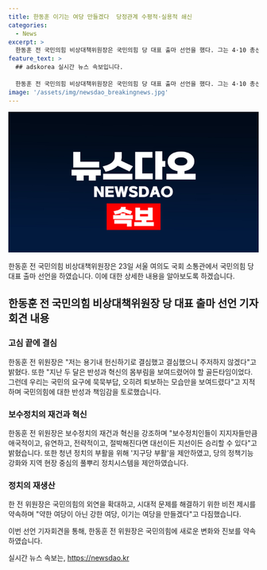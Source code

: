 ```yaml
---
title: 한동훈 이기는 여당 만들겠다  당정관계 수평적·실용적 쇄신
categories:
  - News
excerpt: >
  한동훈 전 국민의힘 비상대책위원장은 국민의힘 당 대표 출마 선언을 했다. 그는 4·10 총선 참패에 대한 반성과 혁신을 강조하며 당 대표 출마를 선언했다. 보수정치의 재건과 혁신 방향, 지구당 부활 제안, 정책기능 강화 등을 언급하며 당의 외연 확대와 시대적 문제 해결을 약속했다. 그의 발언은 지금 난국을 타개하고 구심점이 되겠다며 야당과 국민을 설득하고 강한 여당을 만들겠다는 것이다.
feature_text: >
  ## adskorea 실시간 뉴스 속보입니다.

  한동훈 전 국민의힘 비상대책위원장은 국민의힘 당 대표 출마 선언을 했다. 그는 4·10 총선 참패에 대한 반성과 혁신을 강조하며 당 대표 출마를 선언했다. 보수정치의 재건과 혁신 방향, 지구당 부활 제안, 정책기능 강화 등을 언급하며 당의 외연 확대와 시대적 문제 해결을 약속했다. 그의 발언은 지금 난국을 타개하고 구심점이 되겠다며 야당과 국민을 설득하고 강한 여당을 만들겠다는 것이다.
image: '/assets/img/newsdao_breakingnews.jpg'
---
```


<p><img src="/assets/img/newsdao_breakingnews.jpg" alt="adskorea 속보" /></p>

<p>한동훈 전 국민의힘 비상대책위원장은 23일 서울 여의도 국회 소통관에서 국민의힘 당 대표 출마 선언을 하였습니다. 이에 대한 상세한 내용을 알아보도록 하겠습니다.</p>

<h2 data-ke-size="size26">한동훈 전 국민의힘 비상대책위원장 당 대표 출마 선언 기자회견 내용</h2>

<h3>고심 끝에 결심</h3>

<p>한동훈 전 위원장은 "저는 용기내 헌신하기로 결심했고 결심했으니 주저하지 않겠다"고 밝혔다. 또한 "지난 두 달은 반성과 혁신의 몸부림을 보여드렸어야 할 골든타임이었다. 그런데 우리는 국민의 요구에 묵묵부답, 오히려 퇴보하는 모습만을 보여드렸다"고 지적하며 국민의힘에 대한 반성과 책임감을 토로했습니다.</p>

<h3>보수정치의 재건과 혁신</h3>

<p>한동훈 전 위원장은 보수정치의 재건과 혁신을 강조하며 "보수정치인들이 지지자들만큼 애국적이고, 유연하고, 전략적이고, 절박해진다면 대선이든 지선이든 승리할 수 있다"고 밝혔습니다. 또한 청년 정치의 부활을 위해 '지구당 부활'을 제안하였고, 당의 정책기능 강화와 지역 현장 중심의 풀뿌리 정치시스템을 제안하였습니다.</p>

<h3>정치의 재생산</h3>

<p>한 전 위원장은 국민의힘의 외연을 확대하고, 시대적 문제를 해결하기 위한 비전 제시를 약속하며 "약한 여당이 아닌 강한 여당, 이기는 여당을 만들겠다"고 다짐했습니다.</p>

<p>이번 선언 기자회견을 통해, 한동훈 전 위원장은 국민의힘에 새로운 변화와 진보를 약속하였습니다.</p>
실시간 뉴스 속보는, <a href="https://newsdao.kr" rel="dofollow">https://newsdao.kr</a>


